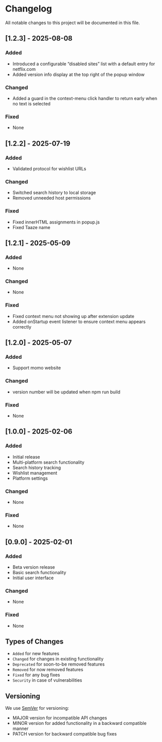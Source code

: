 # Changelog

All notable changes to this project will be documented in this file.

## [1.2.3] - 2025-08-08

### Added
- Introduced a configurable “disabled sites” list with a default entry for netflix.com
- Added version info display at the top right of the popup window

### Changed
- Added a guard in the context-menu click handler to return early when no text is selected

### Fixed
- None


## [1.2.2] - 2025-07-19

### Added
- Validated protocol for wishlist URLs

### Changed
- Switched search history to local storage
- Removed unneeded host permissions

### Fixed
- Fixed innerHTML assignments in popup.js
- Fixed Taaze name

## [1.2.1] - 2025-05-09

### Added
- None

### Changed
- None

### Fixed
- Fixed context menu not showing up after extension update
- Added onStartup event listener to ensure context menu appears correctly

## [1.2.0] - 2025-05-07

### Added
- Support momo website

### Changed
- version number will be updated when npm run build

### Fixed
- None

## [1.0.0] - 2025-02-06

### Added
- Initial release
- Multi-platform search functionality
- Search history tracking
- Wishlist management
- Platform settings

### Changed
- None

### Fixed
- None

## [0.9.0] - 2025-02-01

### Added
- Beta version release
- Basic search functionality
- Initial user interface

### Changed
- None

### Fixed
- None

## Types of Changes

- `Added` for new features
- `Changed` for changes in existing functionality
- `Deprecated` for soon-to-be removed features
- `Removed` for now removed features
- `Fixed` for any bug fixes
- `Security` in case of vulnerabilities

## Versioning

We use [SemVer](http://semver.org/) for versioning:
- MAJOR version for incompatible API changes
- MINOR version for added functionality in a backward compatible manner
- PATCH version for backward compatible bug fixes
